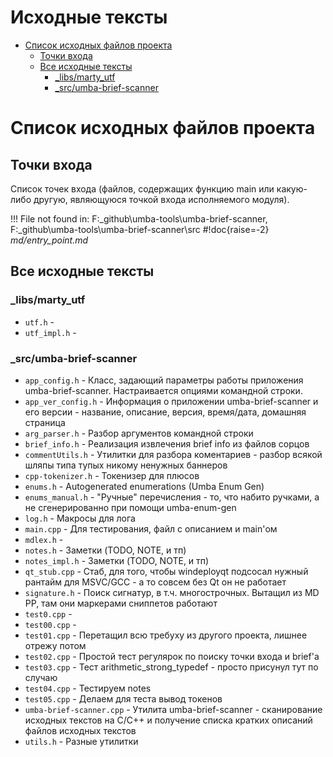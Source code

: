 # Исходные тексты

- [Список исходных файлов проекта](#user-content-список-исходных-файлов-проекта)
  - [Точки входа](#user-content-точки-входа)
  - [Все исходные тексты](#user-content-все-исходные-тексты)
    - [_libs/marty_utf](#user-content-_libsmarty_utf)
    - [_src/umba-brief-scanner](#user-content-_srcumba-brief-scanner)


# Список исходных файлов проекта


## Точки входа

Список точек входа (файлов, содержащих функцию main или какую-либо другую, являющуюся точкой входа исполняемого модуля).

!!! File not found in: F:\_github\umba-tools\umba-brief-scanner, F:\_github\umba-tools\umba-brief-scanner\src
#!doc{raise=-2} _md/entry_point.md_


## Все исходные тексты




### _libs/marty_utf

- `utf.h` - 
- `utf_impl.h` - 

### _src/umba-brief-scanner

- `app_config.h` - Класс, задающий параметры работы приложения umba-brief-scanner. Настраивается опциями командной строки.
- `app_ver_config.h` - Информация о приложении umba-brief-scanner и его версии - название, описание, версия, время/дата, домашняя страница
- `arg_parser.h` - Разбор аргументов командной строки
- `brief_info.h` - Реализация извлечения brief info из файлов сорцов
- `commentUtils.h` - Утилитки для разбора коментариев - разбор всякой шляпы типа тупых никому ненужных баннеров
- `cpp-tokenizer.h` - Токенизер для плюсов
- `enums.h` - Autogenerated enumerations (Umba Enum Gen)
- `enums_manual.h` - "Ручные" перечисления - то, что набито ручками, а не сгенерированно при помощи umba-enum-gen
- `log.h` - Макросы для лога
- `main.cpp` - Для тестирования, файл с описанием и main'ом
- `mdlex.h` - 
- `notes.h` - Заметки (TODO, NOTE, и тп)
- `notes_impl.h` - Заметки (TODO, NOTE, и тп)
- `qt_stub.cpp` - Стаб, для того, чтобы windeployqt подсосал нужный рантайм для MSVC/GCC - а то совсем без Qt он не работает
- `signature.h` - Поиск сигнатур, в т.ч. многострочных. Вытащил из MD PP, там они маркерами сниппетов работают
- `test0.cpp` - 
- `test00.cpp` - 
- `test01.cpp` - Перетащил всю требуху из другого проекта, лишнее отрежу потом
- `test02.cpp` - Простой тест регулярок по поиску точки входа и brief'а
- `test03.cpp` - Тест arithmetic_strong_typedef - просто присунул тут по случаю
- `test04.cpp` - Тестируем notes
- `test05.cpp` - Делаем для теста вывод токенов
- `umba-brief-scanner.cpp` - Утилита umba-brief-scanner - сканирование исходных текстов на C/C++ и получение списка кратких описаний файлов исходных текстов
- `utils.h` - Разные утилитки



